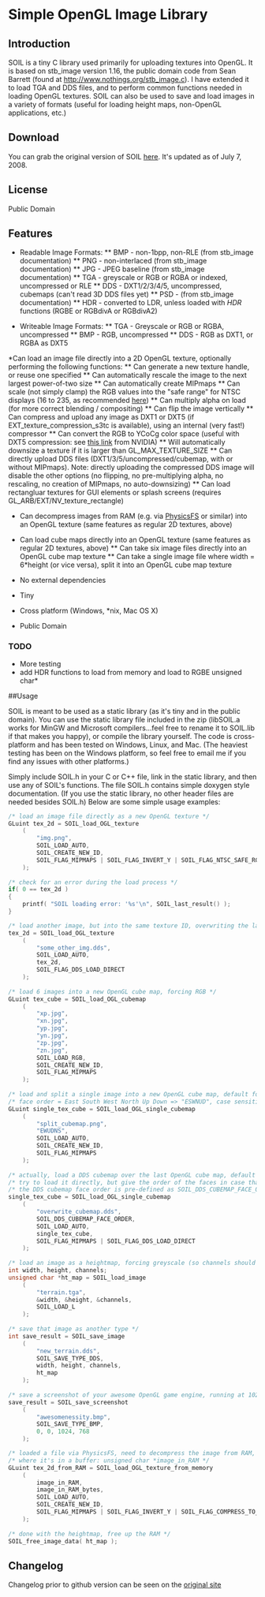 # Simple OpenGL Image Library

## Introduction

SOIL is a tiny C library used primarily for uploading textures into OpenGL. It is based on stb_image version 1.16, the public domain code from Sean Barrett (found at http://www.nothings.org/stb_image.c). I have extended it to load TGA and DDS files, and to perform common functions needed in loading OpenGL textures.  SOIL can also be used to save and load images in a variety of formats (useful for loading height maps, non-OpenGL applications, etc.)

## Download

You can grab the original version of SOIL [here](http://www.lonesock.net/files/soil.zip). It's updated as of July 7, 2008.

## License

Public Domain

## Features

* Readable Image Formats:
** BMP - non-1bpp, non-RLE (from stb_image documentation) 
** PNG - non-interlaced (from stb_image documentation) 
** JPG - JPEG baseline (from stb_image documentation) 
** TGA - greyscale or RGB or RGBA or indexed, uncompressed or RLE
** DDS - DXT1/2/3/4/5, uncompressed, cubemaps (can't read 3D DDS files yet)
** PSD - (from stb_image documentation)
** HDR - converted to LDR, unless loaded with *HDR* functions (RGBE or RGBdivA or RGBdivA2)

* Writeable Image Formats:
** TGA - Greyscale or RGB or RGBA, uncompressed
** BMP - RGB, uncompressed
** DDS - RGB as DXT1, or RGBA as DXT5

*Can load an image file directly into a 2D OpenGL texture, optionally performing the following functions:
** Can generate a new texture handle, or reuse one specified
** Can automatically rescale the image to the next largest power-of-two size
** Can automatically create MIPmaps
** Can scale (not simply clamp) the RGB values into the "safe range" for NTSC displays (16 to 235, as recommended [here](http://msdn2.microsoft.com/en-us/library/bb174608.aspx#NTSC_Suggestions))
** Can multiply alpha on load (for more correct blending / compositing)
** Can flip the image vertically
** Can compress and upload any image as DXT1 or DXT5 (if EXT_texture_compression_s3tc is available), using an internal (very fast!) compressor
** Can convert the RGB to YCoCg color space (useful with DXT5 compression: see [this link](http://developer.nvidia.com/object/real-time-ycocg-dxt-compression.html) from NVIDIA)
** Will automatically downsize a texture if it is larger than GL_MAX_TEXTURE_SIZE
** Can directly upload DDS files (DXT1/3/5/uncompressed/cubemap, with or without MIPmaps).  Note: directly uploading the compressed DDS image will disable the other options (no flipping, no pre-multiplying alpha, no rescaling, no creation of MIPmaps, no auto-downsizing)
** Can load rectangluar textures for GUI elements or splash screens (requires GL_ARB/EXT/NV_texture_rectangle)

* Can decompress images from RAM (e.g. via <a href="http://icculus.org/physfs/">PhysicsFS</a> or similar) into an OpenGL texture (same features as regular 2D textures, above)
* Can load cube maps directly into an OpenGL texture (same features as regular 2D textures, above)
** Can take six image files directly into an OpenGL cube map texture 
** Can take a single image file where width = 6*height (or vice versa), split it into an OpenGL cube map texture

* No external dependencies
* Tiny
* Cross platform (Windows, *nix, Mac OS X)
* Public Domain

### TODO
* More testing
* add HDR functions to load from memory and load to RGBE unsigned char*

##Usage

SOIL is meant to be used as a static library (as it's tiny and in the public domain). You can use the static  library file included in the zip (libSOIL.a works for MinGW and Microsoft compilers...feel free to rename it to SOIL.lib if that makes you happy), or compile the library yourself. The code is cross-platform and has been tested on Windows, Linux, and Mac.  (The heaviest testing has been on the Windows platform, so feel free to email me if you find any issues with other platforms.)

Simply include SOIL.h in your C or C++ file, link in the static library, and then use any of SOIL's functions. The file SOIL.h contains simple doxygen style documentation. (If you use the static library, no other header files are needed besides SOIL.h) Below are some simple usage examples: 

```C
/* load an image file directly as a new OpenGL texture */
GLuint tex_2d = SOIL_load_OGL_texture
	(
		"img.png",
		SOIL_LOAD_AUTO,
		SOIL_CREATE_NEW_ID,
		SOIL_FLAG_MIPMAPS | SOIL_FLAG_INVERT_Y | SOIL_FLAG_NTSC_SAFE_RGB | SOIL_FLAG_COMPRESS_TO_DXT
	);
	
/* check for an error during the load process */
if( 0 == tex_2d )
{
	printf( "SOIL loading error: '%s'\n", SOIL_last_result() );
}

/* load another image, but into the same texture ID, overwriting the last one */
tex_2d = SOIL_load_OGL_texture
	(
		"some_other_img.dds",
		SOIL_LOAD_AUTO,
		tex_2d,
		SOIL_FLAG_DDS_LOAD_DIRECT
	);
	
/* load 6 images into a new OpenGL cube map, forcing RGB */
GLuint tex_cube = SOIL_load_OGL_cubemap
	(
		"xp.jpg",
		"xn.jpg",
		"yp.jpg",
		"yn.jpg",
		"zp.jpg",
		"zn.jpg",
		SOIL_LOAD_RGB,
		SOIL_CREATE_NEW_ID,
		SOIL_FLAG_MIPMAPS
	);
	
/* load and split a single image into a new OpenGL cube map, default format */
/* face order = East South West North Up Down => "ESWNUD", case sensitive! */
GLuint single_tex_cube = SOIL_load_OGL_single_cubemap
	(
		"split_cubemap.png",
		"EWUDNS",
		SOIL_LOAD_AUTO,
		SOIL_CREATE_NEW_ID,
		SOIL_FLAG_MIPMAPS
	);
	
/* actually, load a DDS cubemap over the last OpenGL cube map, default format */
/* try to load it directly, but give the order of the faces in case that fails */
/* the DDS cubemap face order is pre-defined as SOIL_DDS_CUBEMAP_FACE_ORDER */
single_tex_cube = SOIL_load_OGL_single_cubemap
	(
		"overwrite_cubemap.dds",
		SOIL_DDS_CUBEMAP_FACE_ORDER,
		SOIL_LOAD_AUTO,
		single_tex_cube,
		SOIL_FLAG_MIPMAPS | SOIL_FLAG_DDS_LOAD_DIRECT
	);
	
/* load an image as a heightmap, forcing greyscale (so channels should be 1) */
int width, height, channels;
unsigned char *ht_map = SOIL_load_image
	(
		"terrain.tga",
		&width, &height, &channels,
		SOIL_LOAD_L
	);
	
/* save that image as another type */
int save_result = SOIL_save_image
	(
		"new_terrain.dds",
		SOIL_SAVE_TYPE_DDS,
		width, height, channels,
		ht_map
	);
	
/* save a screenshot of your awesome OpenGL game engine, running at 1024x768 */
save_result = SOIL_save_screenshot
	(
		"awesomenessity.bmp",
		SOIL_SAVE_TYPE_BMP,
		0, 0, 1024, 768
	);

/* loaded a file via PhysicsFS, need to decompress the image from RAM, */
/* where it's in a buffer: unsigned char *image_in_RAM */
GLuint tex_2d_from_RAM = SOIL_load_OGL_texture_from_memory
	(
		image_in_RAM,
		image_in_RAM_bytes,
		SOIL_LOAD_AUTO,
		SOIL_CREATE_NEW_ID,
		SOIL_FLAG_MIPMAPS | SOIL_FLAG_INVERT_Y | SOIL_FLAG_COMPRESS_TO_DXT
	);
	
/* done with the heightmap, free up the RAM */
SOIL_free_image_data( ht_map );
```

## Changelog

Changelog prior to github version can be seen on the [original site](http://www.lonesock.net/soil.html)

